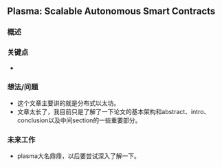 ## Plasma: Scalable Autonomous Smart Contracts


### 概述




### 关键点

- 


### 想法/问题

- 这个文章主要讲的就是分布式以太坊。
- 文章太长了，我目前只是了解了一下论文的基本架构和abstract、intro、conclusion以及中间section的一些重要部分。


### 未来工作

- plasma大名鼎鼎，以后要尝试深入了解一下。
  






